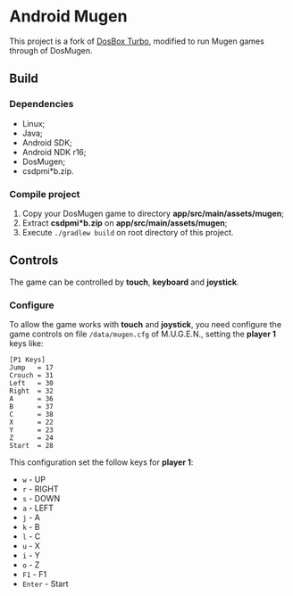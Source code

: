 # Android Mugen

This project is a fork of [DosBox Turbo](https://sites.google.com/site/dosboxturbo/), modified to run Mugen games through of DosMugen.

## Build

### Dependencies

- Linux;
- Java;
- Android SDK;
- Android NDK r16;
- DosMugen;
- csdpmi*b.zip.

### Compile project

1. Copy your DosMugen game to directory **app/src/main/assets/mugen**;
2. Extract **csdpmi*b.zip** on **app/src/main/assets/mugen**;
3. Execute `./gradlew build` on root directory of this project.

## Controls

The game can be controlled by **touch**, **keyboard** and **joystick**.

### Configure

To allow the game works with **touch** and **joystick**, you need configure the game controls on file `/data/mugen.cfg` of M.U.G.E.N., setting the **player 1** keys like:

```
[P1 Keys]
Jump   = 17
Crouch = 31
Left   = 30
Right  = 32
A      = 36
B      = 37
C      = 38
X      = 22
Y      = 23
Z      = 24
Start  = 28
```

This configuration set the follow keys for **player 1**:

- `w` - UP
- `r` - RIGHT
- `s` - DOWN
- `a` - LEFT
- `j` - A
- `k` - B
- `l` - C
- `u` - X
- `i` - Y
- `o` - Z
- `F1` - F1
- `Enter` - Start
